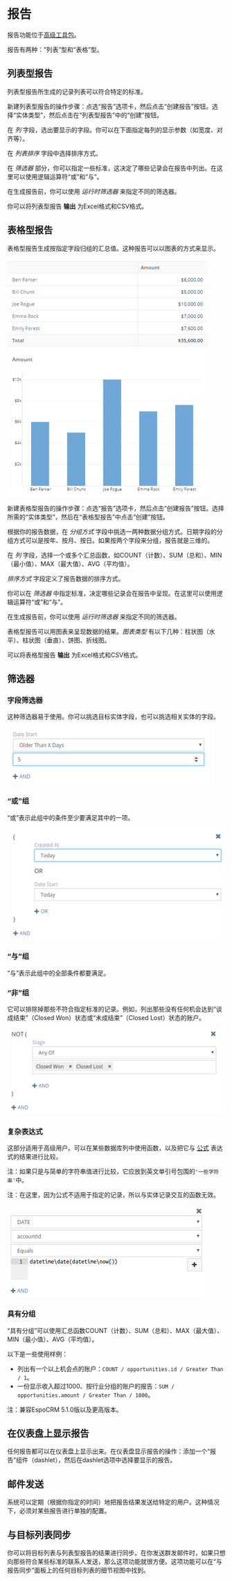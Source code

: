 # 报告

报告功能位于[高级工具包](https://www.espocrm.com/extensions/advanced-pack/)。

报告有两种：“列表”型和“表格”型。

## 列表型报告

列表型报告所生成的记录列表可以符合特定的标准。

新建列表型报告的操作步骤：点选“报告”选项卡，然后点击“创建报告”按钮。选择“实体类型”，然后点击在“列表型报告”中的“创建”按钮。

在 _列_ 字段，选出要显示的字段。你可以在下面指定每列的显示参数（如宽度、对齐等）。

在 _列表排序_ 字段中选择排序方式。

在 _筛选器_ 部分，你可以指定一些标准，这决定了哪些记录会在报告中列出。在这里可以使用逻辑运算符“或”和“与”。

在生成报告前，你可以使用 _运行时筛选器_ 来指定不同的筛选器。

你可以将列表型报告 __输出__ 为Excel格式和CSV格式。

## 表格型报告

表格型报告生成按指定字段归组的汇总值。这种报告可以以图表的方式来显示。

![表格型报告](https://github.com/espocrm/documentation/blob/master/docs/_static/images/user-guide/reports/grid.png)

新建表格型报告的操作步骤：点选“报告”选项卡，然后点击“创建报告”按钮。选择所需的“实体类型”，然后在“表格型报告”中点击“创建”按钮。

根据你的报告数据，在 _分组方式_ 字段中挑选一两种数据分组方式。日期字段的分组方式可以是按年、按月、按日。如果按两个字段来分组，报告就是三维的。

在 _列_ 字段，选择一个或多个汇总函数，如COUNT（计数）、SUM（总和）、MIN（最小值）、MAX（最大值）、AVG（平均值）。

_排序方式_ 字段定义了报告数据的排序方式。

你可以在 _筛选器_ 中指定标准，决定哪些记录会在报告中呈现。在这里可以使用逻辑运算符“或”和“与”。

在生成报告前，你可以使用 _运行时筛选器_ 来指定不同的筛选器。

表格型报告可以用图表来呈现数据的结果。_图表类型_ 有以下几种：柱状图（水平）、柱状图（垂直）、饼图、折线图。

可以将表格型报告 __输出__ 为Excel格式和CSV格式。

## 筛选器

### 字段筛选器

这种筛选器易于使用。你可以挑选目标实体字段，也可以挑选相关实体的字段。

![字段筛选器](https://github.com/espocrm/documentation/blob/master/docs/_static/images/user-guide/reports/filter-field.png)

### “或”组

“或”表示此组中的条件至少要满足其中的一项。

![“或”组](https://github.com/espocrm/documentation/blob/master/docs/_static/images/user-guide/reports/filter-or.png)

### “与”组

“与”表示此组中的全部条件都要满足。

### “非”组

它可以排除掉那些不符合指定标准的记录。例如，列出那些没有任何机会达到“谈成结束”（Closed Won）状态或“未成结束”（Closed Lost）状态的账户。

![“非”组](https://github.com/espocrm/documentation/blob/master/docs/_static/images/user-guide/reports/filter-not.png)

### 复杂表达式

这部分适用于高级用户。可以在某些数据库列中使用函数，以及把它与 [公式](https://github.com/espocrm/documentation/blob/master/i18n/zh_CN/administration/formula.md) 表达式的结果进行比较。

注：如果只是与简单的字符串值进行比较，它应放到英文单引号包围的`'一些字符串'`中。

注：在这里，因为公式不适用于指定的记录，所以与实体记录交互的函数无效。

![复杂表达式筛选器](https://github.com/espocrm/documentation/blob/master/docs/_static/images/user-guide/reports/filter-complex.png)

### 具有分组

“具有分组”可以使用汇总函数COUNT（计数）、SUM（总和）、MAX（最大值）、MIN（最小值）、AVG（平均值）。

以下是一些使用样例：

* 列出有一个以上机会点的账户：`COUNT / opportunities.id / Greater Than / 1`。
* 一份显示收入超过1000、按行业分组的账户的报告：`SUM / opportunities.amount / Greater Than / 1000`。

注：兼容EspoCRM 5.1.0版以及更高版本。

## 在仪表盘上显示报告

任何报告都可以在仪表盘上显示出来。在仪表盘显示报告的操作：添加一个“报告”组件（dashlet），然后在dashlet选项中选择要显示的报告。

## 邮件发送

系统可以定期（根据你指定的时间）地把报告结果发送给特定的用户。这种情况下，必须对某些报告进行单独的配置。

## 与目标列表同步

你可以将目标列表与列表型报告的结果进行同步。在你发送群发邮件时，如果只想向那些符合某些标准的联系人发送，那么这项功能就很方便。这项功能可以在“与报告同步”面板上的任何目标列表的细节视图中找到。
